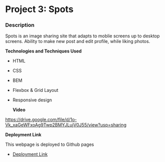 # Project 3: Spots

### Description

Spots is an image sharing site that adapts to moblie screens up to desktop screens. Ability to make new post and edit profile, while liking photos.

**Technologies and Techniques Used**

- HTML
- CSS
- BEM
- Flexbox & Grid Layout
- Responsive design

  **Video**

https://drive.google.com/file/d/1o-Vk_xaGeWFxoAg9Twp2BMYJLujV0J55/view?usp=sharing

**Deployment Link**

This webpage is deployed to Github pages

- [Deployment Link](https://pkobybarrett.github.io/se_project_spots/)
